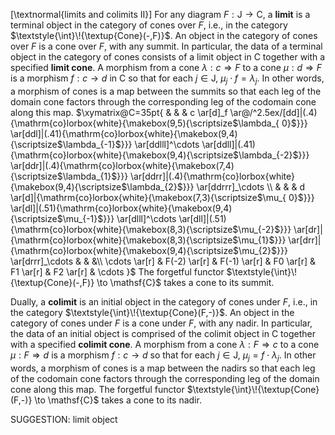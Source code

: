 [\textnormal{limits and colimits II}] For any diagram $F : \mathsf{J} \to \mathsf{C}$, a **limit** is a terminal object in the category of cones over $F$, i.e., in the category $\textstyle{\int}\!{\textup{Cone}(-,F)}$.  An object in the category of cones over $F$ is a cone over $F$, with any summit. In particular, the data of a terminal object in the category of cones consists of a limit object in $\mathsf{C}$ together with a specified  **limit cone**.  A morphism from a cone $\lambda : c \Rightarrow F$ to a cone $\mu : d \Rightarrow F$ is a morphism $f : c \to d$ in $\mathsf{C}$ so that for each $j \in \mathsf{J}$, $\mu_j \cdot f = \lambda_j$. In other words, a morphism of cones is a map between the summits so that each leg of the domain cone factors  through the corresponding leg of the codomain cone along this map.
$\xymatrix@C=35pt{ & & & c \ar[d]_f
 \ar@/^2.5ex/[dd]|(.4){\mathrm{co}lorbox{white}{\makebox(9,5){\scriptsize$\lambda_{ 0}$}}}
   \ar[ddl]|(.41){\mathrm{co}lorbox{white}{\makebox(9,4){\scriptsize$\lambda_{-1}$}}}
    \ar[ddlll]^\cdots \ar[ddll]|(.41){\mathrm{co}lorbox{white}{\makebox(9,4){\scriptsize$\lambda_{-2}$}}}
     \ar[ddr]|(.4){\mathrm{co}lorbox{white}{\makebox(7,4){\scriptsize$\lambda_{1}$}}}
      \ar[ddrr]|(.4){\mathrm{co}lorbox{white}{\makebox(9,4){\scriptsize$\lambda_{2}$}}}
        \ar[ddrrr]_\cdots \\
        & & & d \ar[d]|{\mathrm{co}lorbox{white}{\makebox(7,3){\scriptsize$\mu_{ 0}$}}}
         \ar[dl]|(.51){\mathrm{co}lorbox{white}{\makebox(9,4){\scriptsize$\mu_{-1}$}}}
          \ar[dlll]^\cdots \ar[dll]|(.51){\mathrm{co}lorbox{white}{\makebox(8,3){\scriptsize$\mu_{-2}$}}}
           \ar[dr]|{\mathrm{co}lorbox{white}{\makebox(8,3){\scriptsize$\mu_{1}$}}}
            \ar[drr]|{\mathrm{co}lorbox{white}{\makebox(9,4){\scriptsize$\mu_{2}$}}}
              \ar[drrr]_\cdots  & & &\\
         \cdots \ar[r] & F(-2) \ar[r] & F(-1) \ar[r] & F0 \ar[r] & F1 \ar[r] & F2 \ar[r] & \cdots }$
The forgetful functor $\textstyle{\int}\!{\textup{Cone}(-,F)} \to \mathsf{C}$ takes a cone to its summit.

Dually, a **colimit** is an initial object in the category of cones under $F$, i.e., in the category $\textstyle{\int}\!{\textup{Cone}(F,-)}$. An object in the category of cones under $F$ is a cone under $F$, with any nadir. In particular, the data of an initial object is comprised of the colimit object in $\mathsf{C}$ together with a specified  **colimit cone**. A morphism from a cone $\lambda : F \Rightarrow c$ to a cone $\mu : F \Rightarrow d$ is a morphism $f : c \to d$ so that for each $j \in \mathsf{J}$, $\mu_j = f \cdot \lambda_j$. In other words, a morphism of cones is a map between the nadirs so that each leg of the codomain cone factors through the corresponding leg of the domain cone along this map. The forgetful functor $\textstyle{\int}\!{\textup{Cone}(F,-)} \to \mathsf{C}$ takes a cone to its nadir.


SUGGESTION: limit object